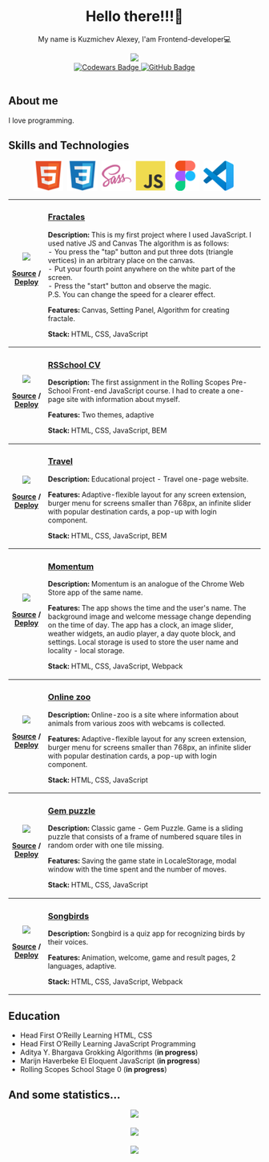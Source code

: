 <div id="titl" align="center">
  <h1 font-size='10px'>Hello there!!!&#128075;</h1>
  <p> My name is Kuzmichev Alexey, I'am Frontend-developer&#128187;</p>
</div>

<div id="header" align="center">
  <img src="https://media.giphy.com/media/qgQUggAC3Pfv687qPC/giphy.gif" width="320"/>
</div>

<div id="badges" align="center">
  <a href="https://www.codewars.com/users/LineCoran">
    <img src="https://img.shields.io/badge/Codewars-red?style=for-the-badge&logo=Codewars&logoColor=white" alt="Codewars Badge"/>
  </a>
<!--   <a href="https://t.me/linecoran">
    <img src="https://img.shields.io/badge/Telegram-blue?style=for-the-badge&logo=telegram&logoColor=white" alt="Telegram Badge"/>
  </a> -->
<!--   <a href="https://discordapp.com/users/872181479680122892/">
    <img src="https://img.shields.io/badge/Discord-purple?style=for-the-badge&logo=Discord&logoColor=white" alt="Discord Badge"/>
  </a> -->
<!--   <a href="mailto: vppisya@gmail.com">
    <img src="https://img.shields.io/badge/Gmail-red?style=for-the-badge&logo=Gmail&logoColor=white" alt="Gmail Badge"/>
  </a> -->
  <a href="https://github.com/linecoran">
    <img src="https://img.shields.io/badge/GitHub-red?style=for-the-badge&logo=GitHub&logoColor=white" alt="GitHub Badge"/>
  </a>
</div>
<div id="views_counter " align="center">
  <img src="https://komarev.com/ghpvc/?username=linecoran" alt=""/>
</div>

<div id="main">
  <div id="about_me">
    <h2>About me </h2>
    <p>I love programming.</p>
  </div>
  <div id="skills">
    <h2>Skills and Technologies</h2>
    <div id='logo' align='center'>
  <img src="https://github.com/devicons/devicon/blob/master/icons/html5/html5-original.svg" title="HTML5" alt="HTML" width="60" height="60"/>&nbsp;
  <img src="https://github.com/devicons/devicon/blob/master/icons/css3/css3-original.svg" title="CSS3" alt="CSS" width="60" height="60"/>&nbsp;
  <img src="https://github.com/devicons/devicon/blob/master/icons/sass/sass-original.svg" title="SASS" alt="SASS" width="60" height="60"/>&nbsp;
  <img src="https://github.com/devicons/devicon/blob/master/icons/javascript/javascript-original.svg" title="JavaScript" alt="JavaScript" width="60" height="60"/>&nbsp;     
   <img src="https://github.com/devicons/devicon/blob/master/icons/figma/figma-original.svg" title="Figma"  alt="Figma" width="60" height="60"/>&nbsp;
  <img src="https://github.com/devicons/devicon/blob/master/icons/vscode/vscode-original.svg" title="VS Code"  alt="VS Code" width="60" height="60"/>&nbsp;
    
<!-- NEW TABLE TEST START     -->
    
<table align="center">
  
  <tbody>
    <tr>
      <td align="center">
        <div><img src="https://user-images.githubusercontent.com/104069255/226161757-ba36e6a6-92c5-4e34-971d-f1e3720b75d8.png" /></div>
        <p align="center"><strong><a href="https://github.com/linecoran/fractales">Source</a> / <a href="https://linecoran.github.io/fractales/">Deploy</a></strong></p>
      </td>
      <td align="left">
        <h3><a href="https://linecoran.github.io/fractales/">Fractales</a></h3>
        <p><strong>Description: </strong>This is my first project where I used JavaScript. I used native JS and Canvas  The algorithm is as follows:<br>
- You press the "tap" button and put three dots (triangle vertices) in an arbitrary place on the canvas.<br>
- Put your fourth point anywhere on the white part of the screen.<br>
- Press the "start" button and observe the magic.<br>
P.S. You can change the speed for a clearer effect.</p>
        <p><strong>Features: </strong>Canvas, Setting Panel, Algorithm for creating fractale.</p>
        <p><strong>Stack: </strong>HTML, CSS, JavaScript</p>
      </td>
    </tr>
  </tbody>

  <tbody>
    <tr>
      <td align="center">
        <div><img src="https://user-images.githubusercontent.com/104069255/226162000-5ca5d617-04a7-4bde-bfb4-82b4e6c84182.png" /></div>
        <p align="center"><strong><a href="https://github.com/linecoran/rsschool-cv_stage0">Source</a> / <a href="https://linecoran.github.io/rsschool-cv_stage0/">Deploy</a></strong></p>
      </td>
      <td align="left">
        <h3><a href="https://linecoran.github.io/rsschool-cv_stage0/">RSSchool CV</a></h3>
        <p><strong>Description: </strong>The first assignment in the Rolling Scopes Pre-School Front-end JavaScript course. I had to create a one-page site with information about myself.</p>
        <p><strong>Features: </strong>Two themes, adaptive</p>
        <p><strong>Stack: </strong>HTML, CSS, JavaScript, BEM</p>
      </td>
    </tr>
  </tbody>


  <tbody>
    <tr>
      <td align="center">
        <div><img src="https://user-images.githubusercontent.com/104069255/226162237-e5b40967-6283-4e0d-bdd8-f21433602a50.png" /></div>
        <p align="center"><strong><a href="https://github.com/LineCoran/projects_stage_0/tree/travel">Source</a> / <a href="https://linecoran.github.io/projects_stage_0/travel/">Deploy</a></strong></p>
      </td>
      <td align="left">
        <h3><a href="https://linecoran.github.io/projects_stage_0/travel/">Travel</a></h3>
        <p><strong>Description: </strong>Educational project - Travel one-page website.</p>
        <p><strong>Features: </strong>Adaptive-flexible layout for any screen extension, burger menu for screens smaller than 768px, an infinite slider with popular destination cards, a pop-up with login component. </p>
        <p><strong>Stack: </strong>HTML, CSS, JavaScript, BEM</p>
      </td>
    </tr>
  </tbody>
  
  <tbody>
    <tr>
      <td align="center">
        <div><img src="https://user-images.githubusercontent.com/104069255/226162656-6bb287c3-ca51-4009-8a15-abb8b0b6dc0b.png" /></div>
        <p align="center"><strong><a href="https://github.com/linecoran/projects_stage_0/tree/momentum">Source</a> / <a href="https://linecoran.github.io/projects_stage_0/momentum/">Deploy</a></strong></p>
      </td>
      <td align="left">
        <h3><a href="https://linecoran.github.io/projects_stage_0/momentum/">Momentum</a></h3>
        <p><strong>Description: </strong>Momentum is an analogue of the Chrome Web Store app of the same name.</p>
        <p><strong>Features: </strong>The app shows the time and the user's name. The background image and welcome message change depending on the time of day. The app has a clock, an image slider, weather widgets, an audio player, a day quote block, and settings. Local storage is used to store the user name and locality - local storage.</p>
        <p><strong>Stack: </strong>HTML, CSS, JavaScript, Webpack</p>
      </td>
    </tr>
  </tbody>
  
  <tbody>
    <tr>
      <td align="center">
        <div><img src="https://user-images.githubusercontent.com/104069255/226162779-081eac62-3595-4016-a93e-8838a0828a13.png" /></div>
        <p align="center"><strong><a href="https://github.com/linecoran/projects_stage_1/tree/online-zoo">Source</a> / <a href="https://linecoran.github.io/projects_stage_1/online-zoo/pages/main/">Deploy</a></strong></p>
      </td>
      <td align="left">
        <h3><a href="https://linecoran.github.io/projects_stage_1/online-zoo/pages/main/">Online zoo</a></h3>
        <p><strong>Description: </strong>Online-zoo is a site where information about animals from various zoos with webcams is collected.</p>
        <p><strong>Features: </strong>Adaptive-flexible layout for any screen extension, burger menu for screens smaller than 768px, an infinite slider with popular destination cards, a pop-up with login component.</p>
        <p><strong>Stack: </strong>HTML, CSS, JavaScript</p>
      </td>
    </tr>
  </tbody>
  
  <tbody>
    <tr>
      <td align="center">
        <div><img src="https://user-images.githubusercontent.com/104069255/226162931-f2bcec06-1e17-4d08-84de-0774e910a9d7.png" /></div>
        <p align="center"><strong><a href="https://github.com/linecoran/projects_stage_1/tree/codejam">Source</a> / <a href="https://linecoran.github.io/projects_stage_1/codejam-the-gem-puzzle/">Deploy</a></strong></p>
      </td>
      <td align="left">
        <h3><a href="https://linecoran.github.io/projects_stage_1/codejam-the-gem-puzzle/">Gem puzzle</a></h3>
        <p><strong>Description: </strong>Classic game - Gem Puzzle. Game is a sliding puzzle that consists of a frame of numbered square tiles in random order with one tile missing.</p>
        <p><strong>Features: </strong>Saving the game state in LocaleStorage, modal window with the time spent and the number of moves.</p>
        <p><strong>Stack: </strong>HTML, CSS, JavaScript</p>
      </td>
    </tr>
  </tbody>
  
  <tbody>
    <tr>
      <td align="center">
        <div><img src="https://user-images.githubusercontent.com/104069255/226163130-e72bd1be-1d03-492f-ae47-409c20166deb.png" /></div>
        <p align="center"><strong><a href="https://github.com/linecoran/projects_stage_1/tree/songbirds">Source</a> / <a href="https://linecoran.github.io/projects_stage_1/songbirds/dist/">Deploy</a></strong></p>
      </td>
      <td align="left">
        <h3><a href="https://linecoran.github.io/projects_stage_1/songbirds/dist/">Songbirds</a></h3>
        <p><strong>Description: </strong>Songbird is a quiz app for recognizing birds by their voices.</p>
        <p><strong>Features: </strong>Animation, welcome, game and result pages, 2 languages, adaptive.</p>
        <p><strong>Stack: </strong>HTML, CSS, JavaScript, Webpack</p>
      </td>
    </tr>
  </tbody>
</table>
    
<!-- NEW TABLE TEST END     -->

  </div>
  <div id='education'>
    <h2 align='left'>Education</h2>
    <ul>
      <li>Head First O’Reilly Learning HTML, CSS</li>
      <li>Head First O’Reilly Learning JavaScript Programming</li>
      <li>Aditya Y. Bhargava Grokking Algorithms (<b>in progress</b>)</li>
      <li>Marijn Haverbeke El Eloquent JavaScript (<b>in progress</b>)</li>
      <li>Rolling Scopes School Stage 0 (<b>in progress</b>)</li>
    </ul>
  </div>
  <div id='stats' align='center'>
    <h2 align='left'>And some statistics...</h2>
    <img src="http://github-readme-streak-stats.herokuapp.com?user=linecoran&theme=merko&date_format=M%20j%5B%2C%20Y%5D"><br><br>
    <img src="https://github-readme-stats.vercel.app/api/top-langs/?username=linecoran"><br><br>
    <img src="https://www.codewars.com/users/LineCoran/badges/large">
  </div>
  
</div>
